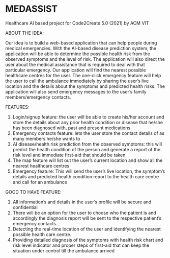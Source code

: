 # MEDASSIST
Healthcare AI based project for Code2Create 5.0 (2021) by ACM VIT

ABOUT THE IDEA:

Our idea is to build a web-based application that can help people during medical emergencies. With the AI-based disease prediction system, the application will be able to determine the possible health risk from the observed symptoms and the level of risk. The application will also direct the user about the medical assistance that is required to deal with that particular emergency. Our application will find the nearest possible healthcare centres for the user. The one-click emergency feature will help the user to call the ambulance immediately by sharing the user’s live location and the details about the symptoms and predicted health risks. The application will also send emergency messages to the user’s family members/emergency contacts.

FEATURES:

1)	Login/signup feature: the user will be able to create his/her account and store the details about any prior health condition or disease that he/she has been diagnosed with, past and present medications
2)	Emergency contacts feature: lets the user store the contact details of as many members he/she wants to 
3)	AI disease/health risk prediction from the observed symptoms: this will predict the health condition of the person and generate a report of the risk level and immediate first-aid that should be taken
4)	The map feature will list out the user’s current location and show all the nearest healthcare centres 
5)	Emergency feature: This will send the user’s live location, the symptom’s details and predicted health condition report to the health care centre and call for an ambulance

GOOD TO HAVE FEATURE:

1)	All information’s and details in the user’s profile will be secure and confidential
2)	There will be an option for the user to choose who the patient is and accordingly the diagnosis report will be sent to the respective patient’s emergency contacts.
3)	Detecting the real-time location of the user and identifying the nearest possible health care centre.
4)	Providing detailed diagnosis of the symptoms with health risk chart and risk level indicator and proper steps of first-aid that can keep the situation under control till the ambulance arrived

